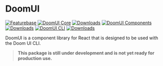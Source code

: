 # DoomUI

[![Featurebase](https://img.shields.io/badge/Featurebase-Roadmap-green.svg)](https://doomui.featurebase.app/roadmap)
[![DoomUI Core](https://img.shields.io/npm/v/@doom-ui/core)](https://www.npmjs.com/package/@doom-ui/core)
[![Downloads](https://img.shields.io/npm/dt/@doom-ui/core)](https://www.npmjs.com/package/@doom-ui/core)
[![DoomUI Components](https://img.shields.io/npm/v/@doom-ui/components)](https://www.npmjs.com/package/@doom-ui/components)
[![Downloads](https://img.shields.io/npm/dt/@doom-ui/components)](https://www.npmjs.com/package/@doom-ui/components)
[![DoomUI CLI](https://img.shields.io/npm/v/@doom-ui/cli)](https://www.npmjs.com/package/@doom-ui/cli)
[![Downloads](https://img.shields.io/npm/dt/@doom-ui/cli)](https://www.npmjs.com/package/@doom-ui/cli)

DoomUI is a component library for React that is designed to be used with the Doom UI CLI.

> **This package is still under development and is not yet ready for production use.**
